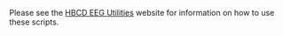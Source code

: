 Please see the [HBCD EEG Utilities](https://childdevlab-hbcd-eeg-utilities.readthedocs.io/) website for information on how to use these scripts. 
